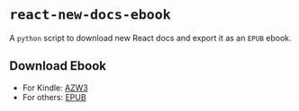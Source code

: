 
# `react-new-docs-ebook`
A `python` script to download new React docs and export it as an `EPUB` ebook.


## Download Ebook
* For Kindle: [AZW3](https://github.com/iaseth/reactjs-docs-ebook/raw/master/ebooks/02-feb-2023/react-beta-docs.azw3)
* For others: [EPUB](https://github.com/iaseth/reactjs-docs-ebook/raw/master/ebooks/02-feb-2023/react-beta-docs.epub)


